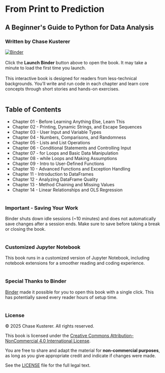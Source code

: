 # From Print to Prediction
## A Beginner's Guide to Python for Data Analysis
### Written by Chase Kusterer

[![Binder](https://mybinder.org/badge_logo.svg)](https://mybinder.org/v2/gh/chase-kusterer/textbook-py-data-analysis/master?urlpath=tree&clear_cache=0)
<br><br>
Click the **Launch Binder** button above to open the book. It may take a minute to load the first time you launch.
<br><br>
This interactive book is designed for readers from less-technical backgrounds. You’ll write and run code in each chapter and learn core concepts through short stories and hands-on exercises.
<br><br>
## Table of Contents
- Chapter 01 - Before Learning Anything Else, Learn This<br>
- Chapter 02 - Printing, Dynamic Strings, and Escape Sequences<br>
- Chapter 03 - User Input and Variable Types<br>
- Chapter 04 - Numbers, Comparisons, and Randomness<br>
- Chapter 05 - Lists and List Operations<br>
- Chapter 06 - Conditional Statements and Controlling Input<br>
- Chapter 07 - for Loops and Basic Data Manipulation<br>
- Chapter 08 - while Loops and Making Assumptions<br>
- Chapter 09 - Intro to User-Defined Functions<br>
- Chapter 10 - Advanced Functions and Exception Handling<br>
- Chapter 11 - Introduction to DataFrames<br>
- Chapter 12 - Analyzing DataFrame Quality<br>
- Chapter 13 - Method Chaining and Missing Values<br>
- Chapter 14 - Linear Relationships and OLS Regression<br><br>

### Important - Saving Your Work
Binder shuts down idle sessions (~10 minutes) and does not automatically save changes after a session ends. Make sure to save before taking a break or closing the book.
<br><br>

### Customized Jupyter Notebook
This book runs in a customized version of Jupyter Notebook, including notebook extensions for a smoother reading and coding experience.
<br><br>

### Special Thanks to Binder
[Binder](https://mybinder.org/) made it possible for you to open this book with a single click. This has potentially saved every reader hours of setup time.
<br><br>

### License

© 2025 Chase Kusterer. All rights reserved.

This book is licensed under the 
[Creative Commons Attribution-NonCommercial 4.0 International License](https://creativecommons.org/licenses/by-nc/4.0/).

You are free to share and adapt the material for **non-commercial purposes**, 
as long as you give appropriate credit and indicate if changes were made.

See the [LICENSE](LICENSE) file for the full legal text.
